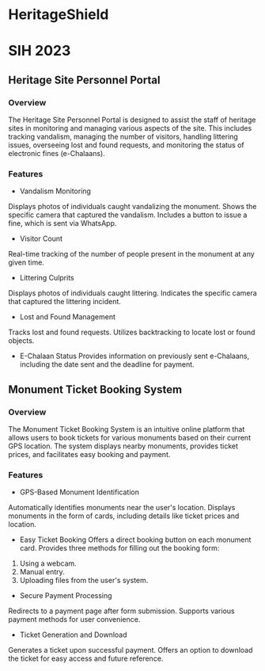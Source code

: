 # HeritageShield
# SIH 2023
## Heritage Site Personnel Portal

### Overview

The Heritage Site Personnel Portal is designed to assist the staff of heritage sites in monitoring and managing various aspects of the site. This includes tracking vandalism, managing the number of visitors, handling littering issues, overseeing lost and found requests, and monitoring the status of electronic fines (e-Chalaans).

### Features
- Vandalism Monitoring
  
Displays photos of individuals caught vandalizing the monument.
Shows the specific camera that captured the vandalism.
Includes a button to issue a fine, which is sent via WhatsApp.

- Visitor Count
  
Real-time tracking of the number of people present in the monument at any given time.

- Littering Culprits
  
Displays photos of individuals caught littering.
Indicates the specific camera that captured the littering incident.

- Lost and Found Management
  
Tracks lost and found requests.
Utilizes backtracking to locate lost or found objects.

- E-Chalaan Status
Provides information on previously sent e-Chalaans, including the date sent and the deadline for payment.

## Monument Ticket Booking System

### Overview

The Monument Ticket Booking System is an intuitive online platform that allows users to book tickets for various monuments based on their current GPS location. The system displays nearby monuments, provides ticket prices, and facilitates easy booking and payment.

### Features

- GPS-Based Monument Identification
  
Automatically identifies monuments near the user's location.
Displays monuments in the form of cards, including details like ticket prices and location.

- Easy Ticket Booking
Offers a direct booking button on each monument card.
Provides three methods for filling out the booking form:
1. Using a webcam.
2. Manual entry.
3. Uploading files from the user's system.
   
- Secure Payment Processing
  
Redirects to a payment page after form submission.
Supports various payment methods for user convenience.

- Ticket Generation and Download
  
Generates a ticket upon successful payment.
Offers an option to download the ticket for easy access and future reference.
